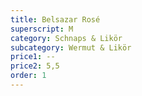 ```yaml
---
title: Belsazar Rosé
superscript: M
category: Schnaps & Likör
subcategory: Wermut & Likör
price1: --
price2: 5,5
order: 1
---
```

